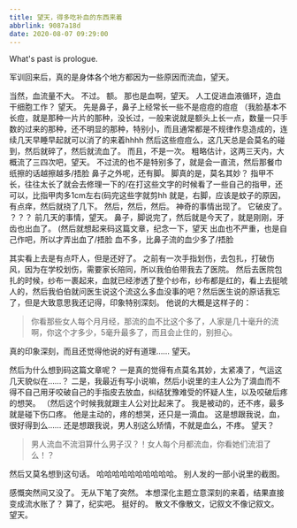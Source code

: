 ```yaml
---
title: 望天，得多吃补血的东西来着
abbrlink: 9087a18d
date: 2020-08-07 09:29:00
---
```

What's past is prologue.

<!--more-->军训回来后，真的是身体各个地方都因为一些原因而流血，望天。
当然，血流量不大。
不过。
额。
那也是血啊，望天。
人工促进血液循环，造血干细胞工作？
望天。
先是鼻子，鼻子上经常长一些不是痘痘的痘痘
（我脸基本不长痘，就是那种一片片的那种，没长过，一般来说就是额头上长一点，数量一只手数的过来的那种，还不明显的那种，特别小，而且通常都是不规律作息造成的，连续几天早睡早起就可以消了的来着hhhh
然后这些痘痘么，这几天总是会莫名的碰到，然后就碎了，然后就流血了。
而且，不是一次。
粗略估计，这两三天内，大概流了三四次吧，望天。
不过流的也不是特别多了，就是会一直流，然后那餐巾纸擦的话越擦越多/捂脸
鼻子之外呢，还有脚。
脚真的是，莫名其妙？
指甲不长，往往太长了就会去修理一下的/在打这些文字的时候看了一些自己的指甲，还可以，比指甲肉多1cm左右(码完这些字就剪hh
就是，右脚，应该是蚊子的原因，有点痒，然后就挠了几下。
然后，然后，然后。
神奇的事情出现了。
它破皮了。
？？？
前几天的事情，望天。
鼻子，脚说完了，然后就是今天了，就是刚刚，牙齿也出血了。
(然后就想起来码这篇文章，纪念一下，望天
出血也不严重，也是自己作吧，所以才弄出血了/捂脸
血不多，比鼻子流的血少多了/捂脸

其实看上去是有点吓人，但是还好了。
之前有一次手指划伤，去包扎，打破伤风，因为在学校划伤，需要家长陪同，所以我伯伯带我去了医院。
然后去医院包扎的时候，纱布一裹起来，血就已经渗透了整个纱布，纱布都是红的，看上去挺唬人的，然后我伯伯就问医生说这个流这么多血没事的吧？然后医生说的原话我忘了，但是大致意思我还记得，印象特别深刻。
他说的大概是这样子的：

> 你看那些女人每个月月经，那流的血不比这个多了，人家是几十毫升的流啊，你这个才多少，5毫升最多了，而且会止住的，别担心。

真的印象深刻，而且还觉得他说的好有道理……
望天。

然后为什么想到码这篇文章呢？
一是真的觉得有点莫名其妙，太紧凑了，气运这几天貌似在……？
二是，我最近有写小说嘛，然后小说里的主人公为了滴血而不得不自己用牙咬破自己的手指皮去放血，纠结犹豫难受的怀疑人生，以及咬破后疼的想哭。
（然后这个时候我就跟主人公对比起来了。
我是被动的，还不疼，最多就是碰下伤口疼。
他是主动的，疼的想哭，还只是一滴血。
这是想跟我说，血，很好得到么……
还是想跟我说，男人别这么矫情，不就是血么，不疼。
望天？

> 男人流血不流泪算什么男子汉？！女人每个月都流血，你看她们流泪了么！？

然后又莫名想到这句话。
哈哈哈哈哈哈哈哈哈哈。
别人发的一部小说里的截图。

感慨突然间又没了。
无从下笔了突然。
本想深化主题立意深刻的来着，结果直接变成流水账了？
算了，纪实吧。
挺好的。
散文不像散文，记叙文不像记叙文。
望天。

